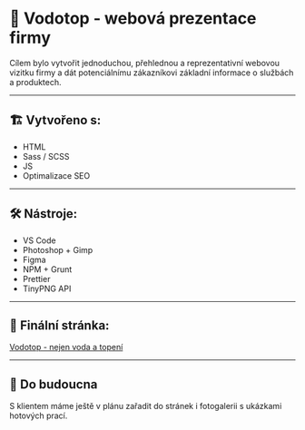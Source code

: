 # 📝 Vodotop - webová prezentace firmy

Cílem bylo vytvořit jednoduchou, přehlednou a reprezentativní webovou vizitku firmy a dát potenciálnímu zákazníkovi základní informace o službách a produktech.

****

## 🏗️ Vytvořeno s:

- HTML
- Sass / SCSS
- JS
- Optimalizace SEO

****

## 🛠️ Nástroje:

- VS Code
- Photoshop + Gimp
- Figma
- NPM + Grunt
- Prettier
- TinyPNG API

****

## 👀 Finální stránka:

[Vodotop - nejen voda a topení](https://vodotop-topeni.cz/)

****

## 🧭 Do budoucna
S klientem máme ještě v plánu zařadit do stránek i fotogalerii s ukázkami hotových prací.
